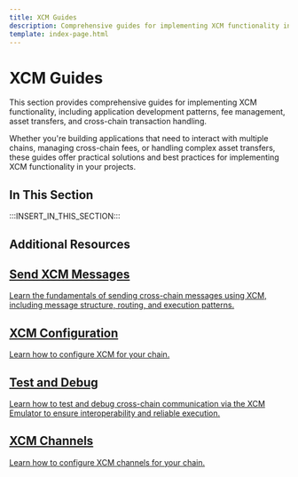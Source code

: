 ```yaml
---
title: XCM Guides
description: Comprehensive guides for implementing XCM functionality in applications and understanding cross-chain interactions.
template: index-page.html
---
```


# XCM Guides

This section provides comprehensive guides for implementing XCM functionality, including application development patterns, fee management, asset transfers, and cross-chain transaction handling.

Whether you're building applications that need to interact with multiple chains, managing cross-chain fees, or handling complex asset transfers, these guides offer practical solutions and best practices for implementing XCM functionality in your projects.

## In This Section

:::INSERT_IN_THIS_SECTION:::

## Additional Resources

<div class="subsection-wrapper">
  <div class="card">
    <a href="/develop/interoperability/send-messages/">
      <h2 class="title">Send XCM Messages</h2>
      <p class="description">Learn the fundamentals of sending cross-chain messages using XCM, including message structure, routing, and execution patterns.</p>
    </a>
  </div>
  <div class="card">
    <a href="/develop/interoperability/xcm-config/">
      <h2 class="title">XCM Configuration</h2>
      <p class="description">Learn how to configure XCM for your chain.</p>
    </a>
  </div>
  <div class="card">
    <a href="/develop/interoperability/test-and-debug/">
      <h2 class="title">Test and Debug</h2>
      <p class="description">Learn how to test and debug cross-chain communication via the XCM Emulator to ensure interoperability and reliable execution.</p>
    </a>
  </div>
  <div class="card">
    <a href="/develop/interoperability/xcm-channels/">
      <h2 class="title">XCM Channels</h2>
      <p class="description">Learn how to configure XCM channels for your chain.</p>
    </a>
  </div>
</div>
